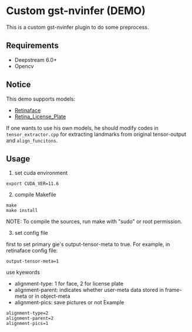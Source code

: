 # Custom gst-nvinfer (DEMO)
This is a custom gst-nvinfer plugin to do some preprocess.

## Requirements
+ Deepstream 6.0+
+ Opencv

## Notice
This demo supports models:
+ [Retinaface](https://github.com/wang-xinyu/tensorrtx/tree/master/retinaface)
+ [Retina_License_Plate](https://github.com/gm19900510/Pytorch_Retina_License_Plate)

If one wants to use his own models, he should modify codes in `tensor_extractor.cpp` for extracting landmarks from original tensor-output and `align_funcitons`.

## Usage
1. set cuda environment

```
export CUDA_VER=11.6
```
2. compile Makefile

```
make
make install
```
NOTE: To compile the sources, run make with "sudo" or root permission.

3. set config file

first to set primary gie's output-tensor-meta to true. For example, in retinaface config file:
```
output-tensor-meta=1
```

use kyewords
+ alignment-type: 1 for face, 2 for license plate
+ alignment-parent: indicates whether user-meta data stored in frame-meta or in object-meta
+ alignment-pics: save pictures or not
Example
```
alignment-type=2
alignment-parent=2
alignment-pics=1
```
